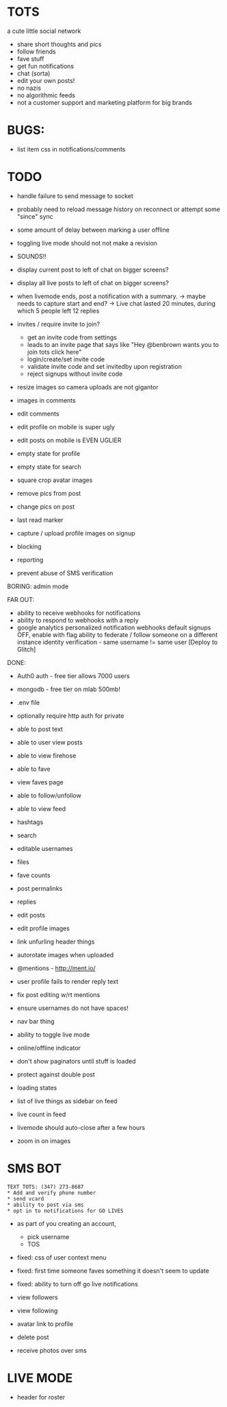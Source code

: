 # TOTS
a cute little social network

* share short thoughts and pics
* follow friends
* fave stuff
* get fun notifications
* chat (sorta)
* edit your own posts!
* no nazis
* no algorithmic feeds
* not a customer support and marketing platform for big brands



# BUGS:

* list item css in notifications/comments

# TODO

* handle failure to send message to socket
* probably need to reload message history on reconnect or attempt some "since" sync
* some amount of delay between marking a user offline

* toggling live mode should not not make a revision
* SOUNDS!!
* display current post to left of chat on bigger screens?
* display all live posts to left of chat on bigger screens?
* when livemode ends, post a notification with a summary.
    -> maybe needs to capture start and end?
    -> Live chat lasted 20 minutes, during which 5 people left 12 replies


* invites / require invite to join?
  * get an invite code from settings
  * leads to an invite page that says like "Hey @benbrown wants you to join tots click here"
  * login/create/set invite code
  * validate invite code and set invitedby upon registration
  * reject signups without invite code


* resize images so camera uploads are not gigantor
* images in comments
* edit comments
* edit profile on mobile is super ugly
* edit posts on mobile is EVEN UGLIER
* empty state for profile
* empty state for search
* square crop avatar images
* remove pics from post
* change pics on post
* last read marker
* capture / upload profile images on signup
* blocking
* reporting
* prevent abuse of SMS verification


BORING:
admin mode

FAR OUT:


* ability to receive webhooks for notifications
* ability to respond to webhooks with a reply
* google analytics
personalized notification webhooks
default signups OFF, enable with flag
ability to federate / follow someone on a different instance
identity verification - same username != same user
[Deploy to Glitch]




DONE:

* Auth0 auth - free tier allows 7000 users
* mongodb - free tier on mlab 500mb!
* .env file
* optionally require http auth for private
* able to post text
* able to user view posts
* able to view firehose
* able to fave
* view faves page
* able to follow/unfollow
* able to view feed
* hashtags
* search
* editable usernames
* files
* fave counts
* post permalinks
* replies
* edit posts
* edit profile images
* link unfurling header things

* autorotate images when uploaded
* @mentions - http://ment.io/
* user profile fails to render reply text
* fix post editing w/rt mentions
* ensure usernames do not have spaces!
* nav bar thing
* ability to toggle live mode
* online/offline indicator
* don't show paginators until stuff is loaded
* protect against double post
* loading states
* list of live things as sidebar on feed
* live count in feed
* livemode should auto-close after a few hours
* zoom in on images
# SMS BOT
    TEXT TOTS: (347) 273-8687
    * Add and verify phone number
    * send vcard
    * ability to post via sms
    * opt in to notifications for GO LIVES
* as part of you creating an account,
    * pick username
    * TOS
* fixed: css of user context menu
* fixed: first time someone faves something it doesn't seem to update
* fixed: ability to turn off go live notifications
* view followers
* view following
* avatar link to profile
* delete post

* receive photos over sms
# LIVE MODE
* header for roster
